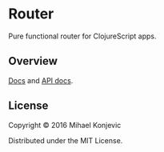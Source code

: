 # Router

Pure functional router for ClojureScript apps.

## Overview

[Docs](http://keechma.com/02-router.html) and [API docs](http://keechma.com/api/keechma.router.html).

## License

Copyright © 2016 Mihael Konjevic

Distributed under the MIT License.

